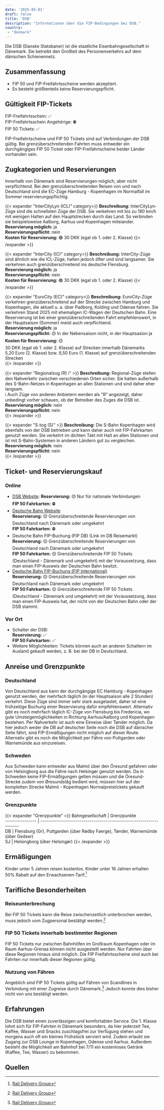 ```yaml
---
date: '2025-05-01'
draft: false
title: 'DSB'
description: "Informationen über die FIP-Bedingungen bei DSB."
country:
 - "denmark"
---
```


Die DSB (Danske Statsbaner) ist die staatliche Eisenbahngesellschaft in Dänemark. Sie betreibt den Großteil des Personenverkehrs auf dem dänischen Schienennetz.

## Zusammenfassung
- FIP 50 und FIP-Freifahrtsscheine werden akzeptiert.
- Es besteht größtenteils keine Reservierungspflicht.

## Gültigkeit FIP-Tickets
FIP-Freifahrtsschein: ✅  
FIP-Freifahrtsschein Angehörige: ⛔  
FIP 50 Tickets: ✅  

FIP-Freifahrtscheine und FIP 50 Tickets sind auf Verbindungen der DSB gültig. Bei grenzüberschreitenden Fahrten muss entweder ein durchgängiges FIP 50 Ticket oder FIP-Freifahrtscheine beider Länder vorhanden sein.

## Zugkategorien und Reservierungen
Innerhalb von Dänemark sind Reservierungen möglich, aber nicht verpflichtend. Bei den grenzüberschreitenden Reisen von und nach Deutschland sind die EC-Züge Hamburg - Kopenhagen im Normalfall im Sommer reservierungspflichtig.


{{< expander "InterCityLyn (ICL)" category>}}
**Beschreibung:** InterCityLyn-Züge sind die schnellsten Züge der DSB. Sie verkehren mit bis zu 180 km/h mit wenigen Halten auf den Hauptstrecken durch das Land. So verbinden sie beispielsweise Aalborg, Aarhus und Kopenhagen miteiander.  
**Reservierung möglich:** ja  
**Reservierungspflicht:** nein  
**Kosten für Reservierung:** 🟢
30 DKK (egal ob 1. oder 2. Klasse)
{{< /expander >}}

{{< expander "InterCity (IC)" category>}}
**Beschreibung:** InterCity-Züge sind ähnlich wie die ICL-Züge, halten jedoch öfter und sind langsamer. Sie verkehren auch grenzüberschreitend ins deutsche Flensburg.  
**Reservierung möglich:** ja  
**Reservierungspflicht:** nein  
**Kosten für Reservierung:** 🟢
30 DKK (egal ob 1. oder 2. Klasse)
{{< /expander >}}

{{< expander "EuroCity (EC)" category>}}
**Beschreibung:** EuroCity-Züge verkehren grenzüberschreitend auf der Strecke zwischen Hamburg und Kopenhagen, die aktuell u. a. über Padborg, Kolding und Odense fahren. Sie verkehren Stand 2025 mit ehemaligen IC-Wagen der Deutschen Bahn. Eine Reservierung ist bei einer grenzüberschreitenden Fahrt empfehlenswert, in der Hauptsaison (Sommer) meist auch verpflichtend.   
**Reservierung möglich:** ja  
**Reservierungspflicht:** 🟡 In der Nebensaison nicht, in der Hauptsasion ja  
**Kosten für Reservierung:** 🟡  
30 DKK (egal ob 1. oder 2. Klasse) auf Strecken innerhalb Dänemarks  
5,20 Euro (2. Klasse) bzw. 6,50 Euro (1. Klasse) auf grenzüberschreitenden Strecken  
{{< /expander >}}

{{< expander "Regionalzug (R) ℹ️" >}}
**Beschreibung:** Regional-Züge stellen den Nahverkehr zwischen verschiedenen Orten sicher. Sie halten außerhalb des S-Bahn-Netzes in Kopenhagen an allen Stationen und sind daher eher langsam.   
ℹ️ Auch Züge von anderen Anbietern werden als "R" angezeigt, daher unbedingt vorher schauen, ob der Betreiber des Zuges die DSB ist.  
**Reservierung möglich:** nein  
**Reservierungspflicht:** nein    
{{< /expander >}}

{{< expander "S-tog (S)" >}}
**Beschreibung:** Die S-Bahn Kopenhagen wird ebenfalls von der DSB betrieben und kann daher auch mit FIP-Fahrkarten genutzt werden. Sie verkehrt im dichten Takt mit Halt an allen Stationen und ist mit S-Bahn-Systemen in anderen Ländern gut zu vergleichen.  
**Reservierung möglich:** nein  
**Reservierungspflicht:** nein    
{{< /expander >}}

## Ticket- und Reservierungskauf
### Online
- [DSB Website](https://www.dsb.dk): 
  **Reservierung:** 🟡 Nur für nationale Verbindungen  
  **FIP 50 Fahrkarten:** ⛔  
- [Deutsche Bahn Website](https://bahn.de/)  
  **Reservierung:** 🟡 Grenzüberschreitende Reservierungen von Deutschland nach Dänemark oder umgekehrt   
  **FIP 50 Fahrkarten:** ⛔  
- Deutsche Bahn FIP-Buchung (FIP DB) (Link im DB Reisemarkt)  
  **Reservierung:** 🟡 Grenzüberschreitende Reservierungen von Deutschland nach Dänemark oder umgekehrt   
  **FIP 50 Fahrkarten:** 🟡 Grenzüberschreitende FIP 50 Tickets (Deutschland - Dänemark und umgekehrt) mit der Voraussetzung, dass man einen FIP-Ausweis der Deutschen Bahn besitzt.  
- [Deutsche Bahn FIP-Buchung (FIP International)](https://www.bahn.de/buchung/start?KL=2&ET=FIP_SONSTIGE)  
  **Reservierung:** 🟡 Grenzüberschreitende Reservierungen von Deutschland nach Dänemark oder umgekehrt   
  **FIP 50 Fahrkarten:** 🟡 Grenzüberschreitende FIP 50 Tickets (Deutschland - Dänemark und umgekehrt) mit der Voraussetzung, dass man einen FIP-Ausweis hat, der nicht von der Deutschen Bahn oder der DSB stammt.  

### Vor Ort
- Schalter der DSB:  
  **Reservierung:** ✅  
  **FIP 50 Fahrkarten:** ✅  
- Weitere Möglichkeiten: 
  Tickets können auch an anderen Schaltern im Ausland gekauft werden, z. B. bei der DB in Deutschland.

## Anreise und Grenzpunkte
### Deutschland
Von Deutschland aus kann der durchgängige EC Hamburg - Kopenhagen genutzt werden, der mehrfach täglich (in der Hauptsaison alle 2 Stunden) verkehrt. Diese Züge sind immer sehr stark ausgelastet, daher ist eine frühzeitige Buchung einer Reservierung dafür empfehlenswert. Alternativ gibt es noch mehrfach täglich IC-Züge von Flensburg bis Fredericia, wo gute Umsteigemöglichkeiten in Richtung Aarhus/Aalborg und Kopenhagen bestehen. Per Nahverkehr ist auch eine Einreise über Tønder möglich. Da hier jedoch weder die DB auf deutscher Seite noch die DSB auf dänischer Seite fährt, sind FIP-Ermäßigungen nicht möglich auf dieser Route. Alternativ gibt es noch die Möglichkeit per Fähre von Puttgarden oder Warnemünde aus einzureisen.

### Schweden
Aus Schweden kann entweder aus Malmö über den Öresund gefahren oder von Helsingborg aus die Fähre nach Helsingør genutzt werden. Da in Schweden keine FIP-Ermäßigungen gelten müssen und die Öresund-Strecke zudem von Øresundståg bedient wird, müssen hier auf der kompletten Strecke Malmö - Kopenhagen Normalpreistickets gekauft werden.

### Grenzpunkte
{{< expander "Grenzpunkte" >}}
Bahngesellschaft | Grenzpunkte  
---------------- | -------------------------------------------------------------------  
DB | Flensburg (Gr), Puttgarden (über Rødby Faerge), Tønder, Warnemünde (über Gedser)   
SJ | Helsingborg (über Helsingør)
{{< /expander >}}

## Ermäßigungen
Kinder unter 5 Jahren reisen kostenlos. Kinder unter 16 Jahren erhalten 50% Rabatt auf den Erwachsenen-Tarif.[^1]  

## Tarifliche Besonderheiten
### Reiseunterbrechung
Bei FIP 50 Tickets kann die Reise zwischenzeitlich unterbrochen werden, muss jedoch vom Zugpersonal bestätigt werden.[^1]  

### FIP 50 Tickets innerhalb bestimmter Regionen
FIP 50 Tickets nur zwischen Bahnhöfen im Großraum Kopenhagen oder im Raum Aarhus-Grenaa können nicht ausgestellt werden. Nur Fahrten über diese Regionen hinaus sind möglich. Die FIP Freifahrtsscheine sind auch bei Fahrten nur innerhalb dieser Regionen gültig.

### Nutzung von Fähren
Angeblich sind FIP 50 Tickets gültig auf Fähren von Scandlines in Verbindung mit einer Zugreise durch Dänemark.[^1] Jedoch konnte dies bisher nicht von uns bestätigt werden.

## Erfahrungen
Die DSB bietet einen zuverlässigen und komfortablen Service. Die 1. Klasse lohnt sich für FIP-Fahrten in Dänemark besonders, da hier jederzeit Tee, Kaffee, Wasser und Snacks zuschlagsfrei zur Verfügung stehen und morgens auch oft ein kleines Frühstück serviert wird. Zudem erlaubt sie Zugang zur DSB Lounge in Kopenhagen, Odense und Aarhus. Außerdem besteht die Möglichkeit am Bahnhof bei 7/11 ein kostenloses Getränk (Kaffee, Tee, Wasser) zu bekommen.  

## Quellen
[^1]: [Rail Delivery Group](https://www.raildeliverygroup.com/rst/europe-and-fip.html#Tips)
